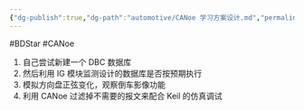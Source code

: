 ```yaml
---
{"dg-publish":true,"dg-path":"automotive/CANoe 学习方案设计.md","permalink":"/automotive/CANoe 学习方案设计/","created":"2020-03-07T17:16:50.000+08:00","updated":"2025-07-11T10:29:55.793+08:00"}
---
```


#BDStar #CANoe 

1.  自己尝试新建一个 DBC 数据库
2.  然后利用 IG 模块监测设计的数据库是否按预期执行
3.  模拟方向盘正弦变化，观察倒车影像功能
4.  利用 CANoe 过滤掉不需要的报文来配合 Keil 的仿真调试